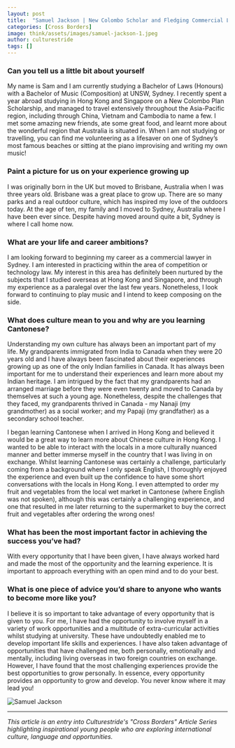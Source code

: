 ```yaml
---
layout: post
title:  "Samuel Jackson | New Colombo Scholar and Fledging Commercial Lawyer"
categories: [Cross Borders]
image: think/assets/images/samuel-jackson-1.jpeg
author: culturestride
tags: []
---
```



### Can you tell us a little bit about yourself 

My name is Sam and I am currently studying a Bachelor of Laws (Honours) with a Bachelor of Music (Composition) at UNSW, Sydney. I recently spent a year abroad studying in Hong Kong and Singapore on a New Colombo Plan Scholarship, and managed to travel extensively throughout the Asia-Pacific region, including through China, Vietnam and Cambodia to name a few. I met some amazing new friends, ate some great food, and learnt more about the wonderful region that Australia is situated in. When I am not studying or travelling, you can find me volunteering as a lifesaver on one of Sydney’s most famous beaches or sitting at the piano improvising and writing my own music!

### Paint a picture for us on your experience growing up
    
I was originally born in the UK but moved to Brisbane, Australia when I was three years old. Brisbane was a great place to grow up. There are so many parks and a real outdoor culture, which has inspired my love of the outdoors today. At the age of ten, my family and I moved to Sydney, Australia where I have been ever since. Despite having moved around quite a bit, Sydney is where I call home now.

### What are your life and career ambitions?
 
I am looking forward to beginning my career as a commercial lawyer in Sydney. I am interested in practicing within the area of competition or technology law. My interest in this area has definitely been nurtured by the subjects that I studied overseas at Hong Kong and Singapore, and through my experience as a paralegal over the last few years. Nonetheless, I look forward to continuing to play music and I intend to keep composing on the side. 
  
### What does culture mean to you and why are you learning Cantonese?
 
Understanding my own culture has always been an important part of my life. My grandparents immigrated from India to Canada when they were 20 years old and I have always been fascinated about their experiences growing up as one of the only Indian families in Canada. It has always been important for me to understand their experiences and learn more about my Indian heritage. I am intrigued by the fact that my grandparents had an arranged marriage before they were even twenty and moved to Canada by themselves at such a young age. Nonetheless, despite the challenges that they faced, my grandparents thrived in Canada - my Nanaji (my grandmother) as a social worker; and my Papaji (my grandfather) as a secondary school teacher. 

I began learning Cantonese when I arrived in Hong Kong and believed it would be a great way to learn more about Chinese culture in Hong Kong. I wanted to be able to interact with the locals in a more culturally nuanced manner and better immerse myself in the country that I was living in on exchange. Whilst learning Cantonese was certainly a challenge, particularly coming from a background where I only speak English, I thoroughly enjoyed the experience and even built up the confidence to have some short conversations with the locals in Hong Kong. I even attempted to order my fruit and vegetables from the local wet market in Cantonese (where English was not spoken), although this was certainly a challenging experience, and one that resulted in me later returning to the supermarket to buy the correct fruit and vegetables after ordering the wrong ones!

### What has been the most important factor in achieving the success you’ve had?

With every opportunity that I have been given, I have always worked hard and made the most of the opportunity and the learning experience. It is important to approach everything with an open mind and to do your best. 

### What is one piece of advice you’d share to anyone who wants to become more like you?

I believe it is so important to take advantage of every opportunity that is given to you. For me, I have had the opportunity to involve myself in a variety of work opportunities and a multitude of extra-curricular activities whilst studying at university. These have undoubtedly enabled me to develop important life skills and experiences. I have also taken advantage of opportunities that have challenged me, both personally, emotionally and mentally, including living overseas in two foreign countries on exchange. However, I have found that the most challenging experiences provide the best opportunities to grow personally. In essence, every opportunity provides an opportunity to grow and develop. You never know where it may lead you!

<span style="text-align:center">
<img style="max-height:500px" src="../../think/assets/images/samuel-jackson-2.jpeg" alt="Samuel Jackson"/>
</span>

---

*This article is an entry into Culturestride's "Cross Borders" Article Series highlighting inspirational young people who are exploring international culture, language and opportunities.*